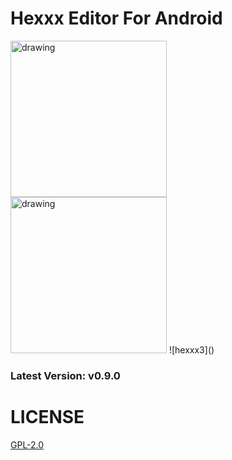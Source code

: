# Hexxx Editor For Android
<img src="https://github.com/user-attachments/assets/b76b54e6-6d84-4002-961d-9ba415eb44d8" alt="drawing" width="250" style="padding-right: 20px;"/> 


<img src="https://github.com/user-attachments/assets/f9da42b3-c0e1-4967-9903-9a4faddba746" alt="drawing" width="250"/>
![hexxx3]()


<h3 id="version">Latest Version: v0.9.0</h3>

# LICENSE
[GPL-2.0](LICENSE)
